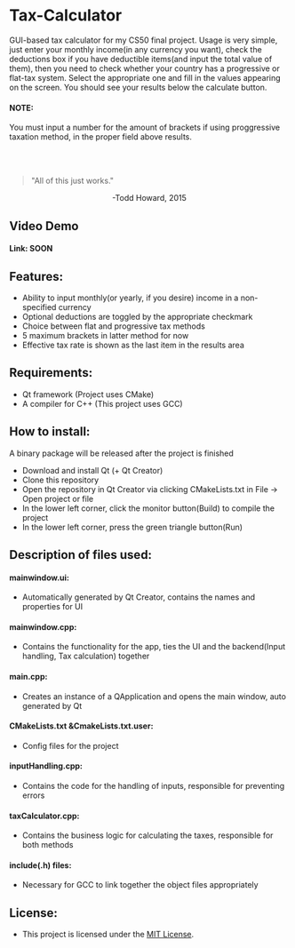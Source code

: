 # Tax-Calculator
GUI-based tax calculator for my CS50 final project. Usage is very simple, just enter your monthly income(in any currency you want), check the deductions box if you have deductible items(and input the total value of them), then you need to check whether your country has a progressive or flat-tax system. Select the appropriate one and fill in the values appearing on the screen. You should see your results below the calculate button.

#### NOTE: 
You must input a number for the amount of brackets if using proggressive taxation method, in the proper field above results.

<br></br>
> "All of this just works."


<p align="center"> -Todd Howard, 2015 </p>

## Video Demo
#### Link:  <URL HERE > SOON

## Features:

- Ability to input monthly(or yearly, if you desire) income in a non-specified currency
- Optional deductions are toggled by the appropriate checkmark
- Choice between flat and progressive tax methods
- 5 maximum brackets in latter method for now
- Effective tax rate is shown as the last item in the results area

## Requirements:

- Qt framework (Project uses CMake)
- A compiler for C++ (This project uses GCC)

## How to install:

A binary package will be released after the project is finished

- Download and install Qt (+ Qt Creator)
- Clone this repository
- Open the repository in Qt Creator via clicking CMakeLists.txt in File -> Open project or file
- In the lower left corner, click the monitor button(Build) to compile the project
- In the lower left corner, press the green triangle button(Run)

## Description of files used:

#### mainwindow.ui:
- Automatically generated by Qt Creator, contains the names and properties for UI

#### mainwindow.cpp:
- Contains the functionality for the app, ties the UI and the backend(Input handling, Tax calculation) together

#### main.cpp:
- Creates an instance of a QApplication and opens the main window, auto generated by Qt

#### CMakeLists.txt &CmakeLists.txt.user:
- Config files for the project

#### inputHandling.cpp:
- Contains the code for the handling of inputs, responsible for preventing errors

#### taxCalculator.cpp:
- Contains the business logic for calculating the taxes, responsible for both methods

#### include(.h) files:
- Necessary for GCC to link together the object files appropriately

## License:

- This project is licensed under the [MIT License](LICENSE).


